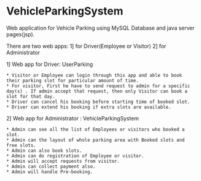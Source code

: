 # VehicleParkingSystem
Web application for Vehicle Parking using MySQL Database and java server pages(jsp).

There are two web apps: 1] for Driver(Employee or Visitor)       2] for Administrator

1] Web app for Driver: UserParking

    * Visitor or Employee can login through this app and able to book their parking slot for particular amount of time.     
    * For visitor, First he have to send request to admin for a specific day(s) . If admin accept that request, then only Visitor can book a slot for that day.         
    * Driver can cancel his booking before starting time of booked slot.          
    * Driver can extend his booking if extra slots are available.  
  
  
              

2] Web app for Administrator : VehicleParkingSystem

    * Admin can see all the list of Employees or visitors who booked a slot.        
    * Admin can the layout of whole parking area with Booked slots and free slots.        
    * Admin can also book slots.        
    * Admin can do registration of Employee or visitor.             
    * Admin will accept requests from visitor.           
    * Admin can collect payment also.          
    * Admin will handle Pre-booking.  
    

